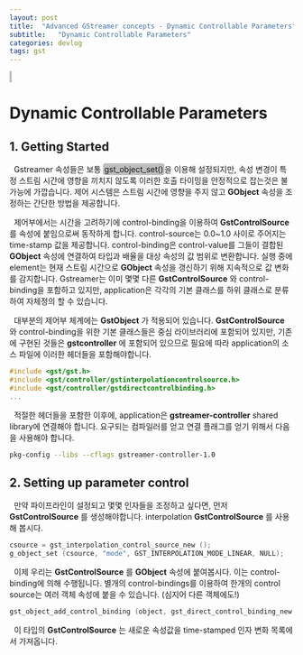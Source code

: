 ```yaml
---
layout: post
title:  "Advanced GStreamer concepts - Dynamic Controllable Parameters"
subtitle:   "Dynamic Controllable Parameters"
categories: devlog
tags: gst
---
```


<style>
.fill_color {background-color:rgba(164,164,164,0.7);border-radius:4px;padding:2px;}
.blue_l {color:#323C73;}
</style>
<span class="fill_color"></span>

# __Dynamic Controllable Parameters__

## __1. Getting Started__

&nbsp; Gstreamer 속성들은 보통 <span class="fill_color">gst_object_set()</span>을 이용해 설정되지만, 속성 변경이 특정 스트림 시간에 영향을 끼치지 않도록 이러한 호출 타이밍을 안정적으로 잡는것은 불가능에 가깝습니다. 제어 시스템은 스트림 시간에 영향을 주지 않고 __GObject__ 속성을 조정하는 간단한 방법을 제공합니다.

&nbsp; 제어부에서는 시간을 고려하기에 control-binding을 이용하여 __GstControlSource__ 를 속성에 붙임으로써 동작하게 합니다. control-source는 0.0~1.0 사이로 주어지는 time-stamp 값을 제공합니다. control-binding은 control-value를 그들이 결합된 __GObject__ 속성에 연결하여 타입과 배율을 대상 속성의 값 범위로 변환합니다. 실행 중에 element는 현재 스트림 시간으로 __GObject__ 속성을 갱신하기 위해 지속적으로 값 변화를 감지합니다. Gstreamer는 이미 몇몇 다른 __GstControlSource__ 와 control-binding을 포함하고 있지만, application은 각각의 기본 클래스를 하위 클래스로 분류하여 자체정의 할 수 있습니다.

&nbsp; 대부분의 제어부 체계에는 __GstObject__ 가 적용되어 있습니다. __GstControlSource__ 와 control-binding을 위한 기본 클래스들은 중심 라이브러리에 포함되어 있지만, 기존에 구현된 것들은 __gstcontroller__ 에 포함되어 있으므로 필요에 따라 application의 소스 파일에 이러한 헤더들을 포함해야합니다.

```c
#include <gst/gst.h>
#include <gst/controller/gstinterpolationcontrolsource.h>
#include <gst/controller/gstdirectcontrolbinding.h>
...
```

&nbsp; 적절한 헤더들을 포함한 이후에, application은  __gstreamer-controller__ shared library에 연결해야 합니다. 요구되는 컴파일러를 얻고 연결 플래그를 얻기 위해서 다음을 사용해야 합니다.
```bash
pkg-config --libs --cflags gstreamer-controller-1.0
```

## __2. Setting up parameter control__

&nbsp; 만약 파이프라인이 설정되고 몇몇 인자들을 조정하고 싶다면, 먼저 __GstControlSource__ 를 생성해야합니다. interpolation __GstControlSource__ 를 사용해 봅시다.
```c
csource = gst_interpolation_control_source_new ();
g_object_set (csource, "mode", GST_INTERPOLATION_MODE_LINEAR, NULL);
```

&nbsp; 이제 우리는 __GstControlSource__ 를 __GObject__ 속성에 붙여봅시다. 이는 control-binding에 의해 수행됩니다. 별개의 control-bindings를 이용하여 한개의 control source는 여러 객체 속성에 붙을 수 있습니다. (심지어 다른 객체에도!)

```c
gst_object_add_control_binding (object, gst_direct_control_binding_new (object, "prop1", csource));
```

&nbsp; 이 타입의 __GstControlSource__ 는 새로운 속성값을 time-stamped 인자 변화 목록에서 가져옵니다.
